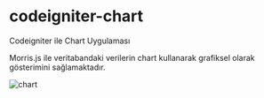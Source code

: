 # codeigniter-chart
Codeigniter ile Chart Uygulaması

Morris.js ile veritabandaki verilerin chart kullanarak grafiksel olarak gösterimini sağlamaktadır.

![chart](https://user-images.githubusercontent.com/7128829/37556661-28849a22-2a0a-11e8-95ec-97d566210e7c.PNG)
